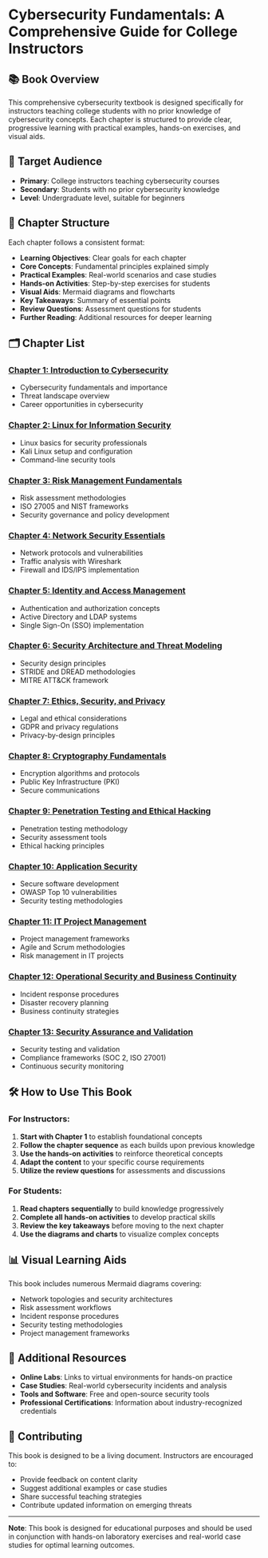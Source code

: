 # Cybersecurity Fundamentals: A Comprehensive Guide for College Instructors

## 📚 Book Overview

This comprehensive cybersecurity textbook is designed specifically for instructors teaching college students with no prior knowledge of cybersecurity concepts. Each chapter is structured to provide clear, progressive learning with practical examples, hands-on exercises, and visual aids.

## 🎯 Target Audience

- **Primary**: College instructors teaching cybersecurity courses
- **Secondary**: Students with no prior cybersecurity knowledge
- **Level**: Undergraduate level, suitable for beginners

## 📖 Chapter Structure

Each chapter follows a consistent format:
- **Learning Objectives**: Clear goals for each chapter
- **Core Concepts**: Fundamental principles explained simply
- **Practical Examples**: Real-world scenarios and case studies
- **Hands-on Activities**: Step-by-step exercises for students
- **Visual Aids**: Mermaid diagrams and flowcharts
- **Key Takeaways**: Summary of essential points
- **Review Questions**: Assessment questions for students
- **Further Reading**: Additional resources for deeper learning

## 🗂️ Chapter List

### [Chapter 1: Introduction to Cybersecurity](chapters/chapter01-introduction.md)
- Cybersecurity fundamentals and importance
- Threat landscape overview
- Career opportunities in cybersecurity

### [Chapter 2: Linux for Information Security](chapters/chapter02-linux-security.md)
- Linux basics for security professionals
- Kali Linux setup and configuration
- Command-line security tools

### [Chapter 3: Risk Management Fundamentals](chapters/chapter03-risk-management.md)
- Risk assessment methodologies
- ISO 27005 and NIST frameworks
- Security governance and policy development

### [Chapter 4: Network Security Essentials](chapters/chapter04-network-security.md)
- Network protocols and vulnerabilities
- Traffic analysis with Wireshark
- Firewall and IDS/IPS implementation

### [Chapter 5: Identity and Access Management](chapters/chapter05-iam.md)
- Authentication and authorization concepts
- Active Directory and LDAP systems
- Single Sign-On (SSO) implementation

### [Chapter 6: Security Architecture and Threat Modeling](chapters/chapter06-security-architecture.md)
- Security design principles
- STRIDE and DREAD methodologies
- MITRE ATT&CK framework

### [Chapter 7: Ethics, Security, and Privacy](chapters/chapter07-ethics-privacy.md)
- Legal and ethical considerations
- GDPR and privacy regulations
- Privacy-by-design principles

### [Chapter 8: Cryptography Fundamentals](chapters/chapter08-cryptography.md)
- Encryption algorithms and protocols
- Public Key Infrastructure (PKI)
- Secure communications

### [Chapter 9: Penetration Testing and Ethical Hacking](chapters/chapter09-penetration-testing.md)
- Penetration testing methodology
- Security assessment tools
- Ethical hacking principles

### [Chapter 10: Application Security](chapters/chapter10-application-security.md)
- Secure software development
- OWASP Top 10 vulnerabilities
- Security testing methodologies

### [Chapter 11: IT Project Management](chapters/chapter11-project-management.md)
- Project management frameworks
- Agile and Scrum methodologies
- Risk management in IT projects

### [Chapter 12: Operational Security and Business Continuity](chapters/chapter12-operational-security.md)
- Incident response procedures
- Disaster recovery planning
- Business continuity strategies

### [Chapter 13: Security Assurance and Validation](chapters/chapter13-security-assurance.md)
- Security testing and validation
- Compliance frameworks (SOC 2, ISO 27001)
- Continuous security monitoring

## 🛠️ How to Use This Book

### For Instructors:
1. **Start with Chapter 1** to establish foundational concepts
2. **Follow the chapter sequence** as each builds upon previous knowledge
3. **Use the hands-on activities** to reinforce theoretical concepts
4. **Adapt the content** to your specific course requirements
5. **Utilize the review questions** for assessments and discussions

### For Students:
1. **Read chapters sequentially** to build knowledge progressively
2. **Complete all hands-on activities** to develop practical skills
3. **Review the key takeaways** before moving to the next chapter
4. **Use the diagrams and charts** to visualize complex concepts

## 📊 Visual Learning Aids

This book includes numerous Mermaid diagrams covering:
- Network topologies and security architectures
- Risk assessment workflows
- Incident response procedures
- Security testing methodologies
- Project management frameworks

## 🔗 Additional Resources

- **Online Labs**: Links to virtual environments for hands-on practice
- **Case Studies**: Real-world cybersecurity incidents and analysis
- **Tools and Software**: Free and open-source security tools
- **Professional Certifications**: Information about industry-recognized credentials

## 📝 Contributing

This book is designed to be a living document. Instructors are encouraged to:
- Provide feedback on content clarity
- Suggest additional examples or case studies
- Share successful teaching strategies
- Contribute updated information on emerging threats

---

**Note**: This book is designed for educational purposes and should be used in conjunction with hands-on laboratory exercises and real-world case studies for optimal learning outcomes.
